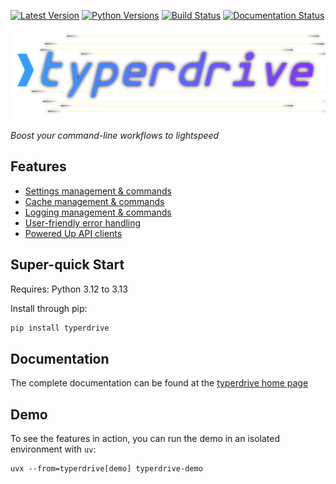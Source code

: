 [![Latest Version](https://img.shields.io/pypi/v/typerdrive?label=pypi-version&logo=python&style=plastic)](https://pypi.org/project/typerdrive/)
[![Python Versions](https://img.shields.io/python/required-version-toml?tomlFilePath=https%3A%2F%2Fraw.githubusercontent.com%2Fdusktreader%2Ftyperdrive%2Fmain%2Fpyproject.toml&style=plastic&logo=python&label=python-versions)](https://www.python.org/)
[![Build Status](https://github.com/dusktreader/typerdrive/actions/workflows/main.yml/badge.svg)](https://github.com/dusktreader/typerdrive/actions/workflows/main.yml)
[![Documentation Status](https://github.com/dusktreader/typerdrive/actions/workflows/docs.yml/badge.svg)](https://dusktreader.github.io/typerdrive/)


![typerdrive-logo](https://github.com/dusktreader/typerdrive/blob/main/docs/source/images/logo-dark.png)

_Boost your command-line workflows to lightspeed_


## Features

- [Settings management & commands](https://dusktreader.github.io/typerdrive/features/settings)
- [Cache management & commands](https://dusktreader.github.io/typerdrive/features/cache)
- [Logging management & commands](https://dusktreader.github.io/typerdrive/features/logging.md)
- [User-friendly error handling](https://dusktreader.github.io/typerdrive/features/exceptions)
- [Powered Up API clients](https://dusktreader.github.io/typerdrive/features/client)


## Super-quick Start

Requires: Python 3.12 to 3.13

Install through pip:

```bash
pip install typerdrive
```


## Documentation

The complete documentation can be found at the
[typerdrive home page](https://dusktreader.github.io/typerdrive)


## Demo

To see the features in action, you can run the demo in an isolated environment with `uv`:

```
uvx --from=typerdrive[demo] typerdrive-demo
```
